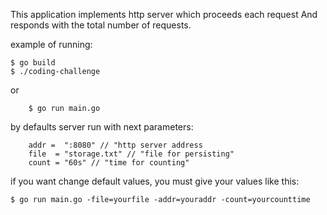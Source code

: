 This application implements http server which proceeds each request
And responds with the total number of requests.

example of running:

```
$ go build
$ ./coding-challenge
```

or

```
    $ go run main.go
```
by defaults server run with next parameters:
```
    addr =  ":8080" // "http server address
	file  = "storage.txt" // "file for persisting"
	count = "60s" // "time for counting"
```
if you want change default values, you must give your values like this:

```
$ go run main.go -file=yourfile -addr=youraddr -count=yourcounttime
```